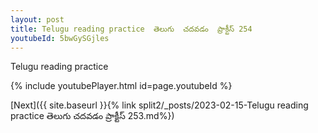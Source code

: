 ```yaml
---
layout: post
title: Telugu reading practice  తెలుగు  చదవడం  ప్రాక్టీస్ 254
youtubeId: 5bwGySGjles
---
```

 
 
Telugu reading practice
 
 
 
 
 


{% include youtubePlayer.html id=page.youtubeId %}
 
[Next]({{ site.baseurl }}{% link  split2/_posts/2023-02-15-Telugu reading practice  తెలుగు  చదవడం  ప్రాక్టీస్ 253.md%})
 
